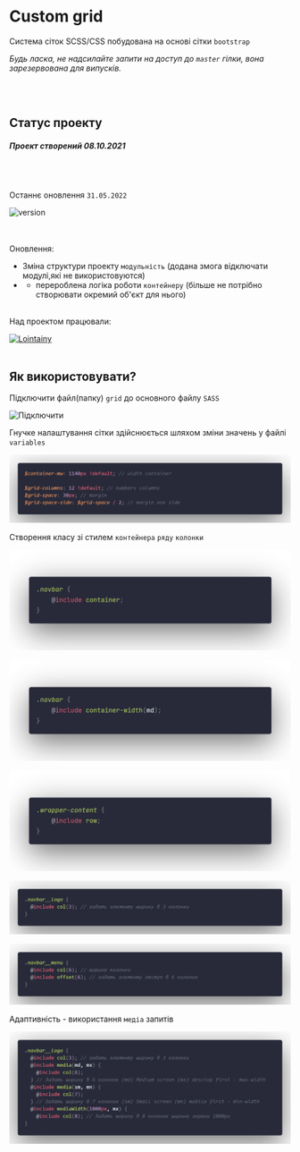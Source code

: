 # Custom grid

Система сіток SCSS/CSS побудована на основі сітки `bootstrap`

_Будь ласка, не надсилайте запити на доступ до `master` гілки, вона зарезервована для випусків._

<br/><br/>

## Статус проекту

##### Проект створений 08.10.2021

<br/><br/>

<!-- оновлення проекту -->

Останнє оновлення `31.05.2022`

![version](https://img.shields.io/badge/ver-1.3-2C394B?style=for-the-badge&labelColor=ECA013&logoColor=FFF)

<br/><br/>
Оновлення:

<!-- Поточне оновлення -->

- Зміна структури проекту `модульність` (додана змога відключати модулі,які не використовуются)
- - перероблена логіка роботи `контейнеру` (більше не потрібно створювати окремий об'єкт для нього)
    <br></br>

Над проектом працювали:

[![Lointainy](https://img.shields.io/badge/-lointainy-ECA013?style=for-the-badge&logo=github&&logoColor=FFF)](https://github.com/Lointainy)
<br/><br/>

## Як використовувати?

Підключити файл(папку) `grid` до основного файлу `SASS`

![Підключити](/img/connect.png 'Підключити сітку')

Гнучке налаштування сітки здійснюється шляхом зміни значень у файлі `variables`

![Параметри](/img/variables.png 'Налаштування параметрів сітки')

Створення класу зі стилем `контейнера` `ряду` `колонки`

![Стиль контейнеру](/img/container.png 'Задати елементу стиль контейнера')

![Стиль контейнеру](/img/container-width.png 'Задати контейнеру ширину')

![Стиль ряду](/img/row.png 'Задати елементу стиль ряду')

![Стиль колонки](/img/col.png 'Задати елементу ширину 3 колонки')

![Стиль відступу](/img/offset.png 'Задати елементу відступ')

Адаптивність - використання `медіа` запитів

![Медіa](/img/media.png 'Додати стиль виходячи із ширини екрану')
